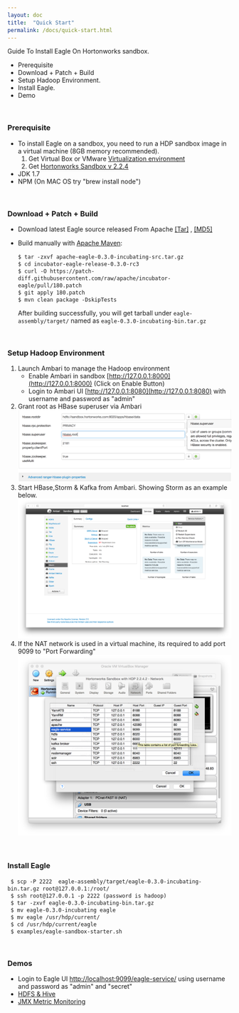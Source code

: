 ```yaml
---
layout: doc
title:  "Quick Start" 
permalink: /docs/quick-start.html
---
```


Guide To Install Eagle On Hortonworks sandbox. 

* Prerequisite
* Download + Patch + Build
* Setup Hadoop Environment.
* Install Eagle.
* Demo
<br/>

### **Prerequisite**
* To install Eagle on a sandbox, you need to run a HDP sandbox image in a virtual machine (8GB memory recommended).
	1. Get Virtual Box or VMware [Virtualization environment](http://hortonworks.com/products/hortonworks-sandbox/#install)
	2. Get [Hortonworks Sandbox v 2.2.4](http://hortonworks.com/products/hortonworks-sandbox/#archive)
* JDK 1.7  
* NPM (On MAC OS try "brew install node") 	
<br/>

### **Download + Patch + Build**
* Download latest Eagle source released From Apache [[Tar]](http://www-us.apache.org/dist/incubator/eagle/apache-eagle-0.3.0-incubating/apache-eagle-0.3.0-incubating-src.tar.gz) , [[MD5]](http://www-us.apache.org/dist/incubator/eagle/apache-eagle-0.3.0-incubating/apache-eagle-0.3.0-incubating-src.tar.gz.md5) 
* Build manually with [Apache Maven](https://maven.apache.org/):

	  $ tar -zxvf apache-eagle-0.3.0-incubating-src.tar.gz
	  $ cd incubator-eagle-release-0.3.0-rc3  
	  $ curl -O https://patch-diff.githubusercontent.com/raw/apache/incubator-eagle/pull/180.patch
	  $ git apply 180.patch
	  $ mvn clean package -DskipTests

	After building successfully, you will get tarball under `eagle-assembly/target/` named as `eagle-0.3.0-incubating-bin.tar.gz`
<br/>

### **Setup Hadoop Environment**
1. Launch Ambari to manage the Hadoop environment
   * Enable Ambari in sandbox [http://127.0.0.1:8000](http://127.0.0.1:8000) (Click on Enable Button)
   * Login to Ambari UI [http://127.0.0.1:8080](http://127.0.0.1:8080) with username and password as "admin"
2. Grant root as HBase superuser via Ambari
![add superuser](/images/docs/hbase-superuser.png)
3. Start HBase,Storm & Kafka from Ambari. Showing Storm as an example below. 
![Restart Services](/images/docs/start-storm.png "Services")
4. If the NAT network is used in a virtual machine, its required to add port 9099 to "Port Forwarding"
  ![Port Forwarding](/images/docs/eagle-service.png)
<br/>


### **Install Eagle**
    
     $ scp -P 2222  eagle-assembly/target/eagle-0.3.0-incubating-bin.tar.gz root@127.0.0.1:/root/
     $ ssh root@127.0.0.1 -p 2222 (password is hadoop)
     $ tar -zxvf eagle-0.3.0-incubating-bin.tar.gz
     $ mv eagle-0.3.0-incubating eagle
     $ mv eagle /usr/hdp/current/
     $ cd /usr/hdp/current/eagle
     $ examples/eagle-sandbox-starter.sh

<br/>

### **Demos**
* Login to Eagle UI [http://localhost:9099/eagle-service/](http://localhost:9099/eagle-service/) using username and password as "admin" and "secret"
* [HDFS & Hive](/docs/hdfs-hive-monitoring.html)
* [JMX Metric Monitoring](/docs/jmx-metric-monitoring.html)
<br/>
